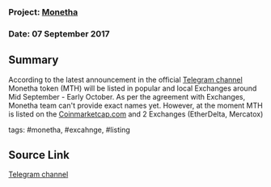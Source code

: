 ### Project: [Monetha](../projects/monetha.md)
### Date: 07 September 2017
## Summary
According to the latest announcement in the official [Telegram channel](https://t.me/Monethagroup) Monetha token (MTH) will be listed in popular and local Exchanges around Mid September - Early October.
As per the agreement with Exchanges, Monetha team can't provide exact names yet.
However, at the moment MTH is listed on the [Coinmarketcap.com](https://coinmarketcap.com/assets/monetha/#markets) and 2 Exchanges (EtherDelta, Mercatox)

tags: #monetha, #excahnge, #listing
## Source Link
[Telegram channel](https://t.me/Monethagroup) 

